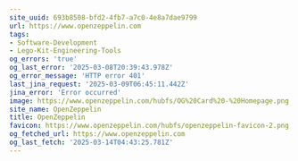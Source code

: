 ```yaml
---
site_uuid: 693b8508-bfd2-4fb7-a7c0-4e8a7dae9799
url: https://www.openzeppelin.com
tags:
- Software-Development
- Lego-Kit-Engineering-Tools
og_errors: 'true'
og_last_error: '2025-03-08T20:39:43.978Z'
og_error_message: 'HTTP error 401'
last_jina_request: '2025-03-09T06:45:11.442Z'
jina_error: 'Error occurred'
image: https://www.openzeppelin.com/hubfs/OG%20Card%20-%20Homepage.png
site_name: OpenZeppelin
title: OpenZeppelin
favicon: https://www.openzeppelin.com/hubfs/openzeppelin-favicon-2.png
og_fetched_url: https://www.openzeppelin.com
og_last_fetch: '2025-03-14T04:43:25.781Z'
---
```


